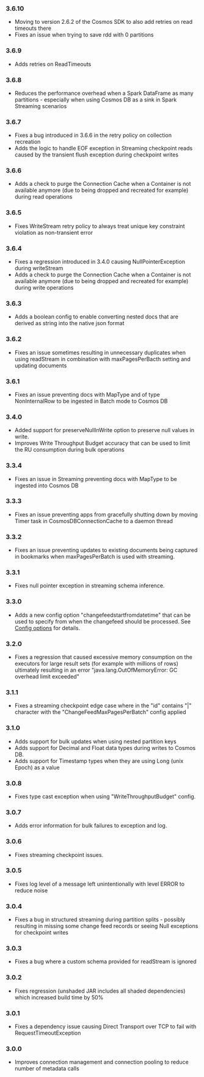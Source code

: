 ### 3.6.10
- Moving to version 2.6.2 of the Cosmos SDK to also add retries on read timeouts there
- Fixes an issue when trying to save rdd with 0 partitions

### 3.6.9
- Adds retries on ReadTimeouts

### 3.6.8
- Reduces the performance overhead when a Spark DataFrame as many partitions - especially when using  Cosmos DB as a sink in Spark Streaming scenarios

### 3.6.7
- Fixes a bug introduced in 3.6.6 in the retry policy on collection recreation
- Adds the logic to handle EOF exception in Streaming checkpoint reads caused by the transient flush exception during checkpoint writes

### 3.6.6
- Adds a check to purge the Connection Cache when a Container is not available anymore (due to being dropped and recreated for example) during read operations

### 3.6.5
- Fixes WriteStream retry policy to always treat unique key constraint violation as non-transient error

### 3.6.4
- Fixes a regression introduced in 3.4.0 causing NullPointerException during writeStream 
- Adds a check to purge the Connection Cache when a Container is not available anymore (due to being dropped and recreated for example) during write operations

### 3.6.3
- Adds a boolean config to enable converting nested docs that are derived as string into the native json format  

### 3.6.2
- Fixes an issue sometimes resulting in unnecessary duplicates when using readStream in combination with maxPagesPerBacth setting and updating documents  

### 3.6.1
- Fixes an issue preventing docs with MapType and of type NonInternalRow to be ingested in Batch mode to Cosmos DB 

### 3.4.0
- Added support for preserveNullInWrite option to preserve null values in write.
- Improves Write Throughput Budget accuracy that can be used to limit the RU consumption during bulk operations

### 3.3.4
- Fixes an issue in Streaming preventing docs with MapType to be ingested into Cosmos DB

### 3.3.3
- Fixes an issue preventing apps from gracefully shutting down by moving Timer task in CosmosDBConnectionCache to a daemon thread

### 3.3.2
- Fixes an issue preventing updates to existing documents being captured in bookmarks when maxPagesPerBatch is used with streaming. 

### 3.3.1
- Fixes null pointer exception in streaming schema inference. 

### 3.3.0
- Adds a new config option "changefeedstartfromdatetime" that can be used to specify from when the changefeed should be processed. See [Config options](https://github.com/Azure/azure-cosmosdb-spark/wiki/Configuration-references) for details.

### 3.2.0
- Fixes a regression that caused excessive memory consumption on the executors for large result sets (for example with millions of rows) ultimately resulting in an error "java.lang.OutOfMemoryError: GC overhead limit exceeded"

### 3.1.1
- Fixes a streaming checkpoint edge case where in the "id" contains "|" character with the "ChangeFeedMaxPagesPerBatch" config applied

### 3.1.0
- Adds support for bulk updates when using nested partition keys
- Adds support for Decimal and Float data types during writes to Cosmos DB.
- Adds support for Timestamp types when they are using Long (unix Epoch) as a value

### 3.0.8
- Fixes type cast exception when using "WriteThroughputBudget" config.

### 3.0.7
- Adds error information for bulk failures to exception and log.

### 3.0.6
- Fixes streaming checkpoint issues.

### 3.0.5
- Fixes log level of a message left unintentionally with level ERROR to reduce noise

### 3.0.4
- Fixes a bug in structured streaming during partition splits - possibly resulting in missing some change feed records or seeing Null exceptions for checkpoint writes

### 3.0.3
- Fixes a bug where a custom schema provided for readStream is ignored

### 3.0.2
- Fixes regression (unshaded JAR includes all shaded dependencies) which increased build time by 50%

### 3.0.1
- Fixes a dependency issue causing Direct Transport over TCP to fail with RequestTimeoutException

### 3.0.0
- Improves connection management and connection pooling to reduce number of metadata calls
